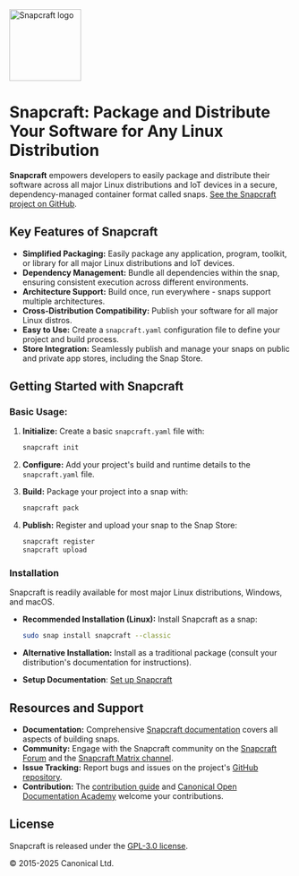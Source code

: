 <img src="https://dashboard.snapcraft.io/site_media/appmedia/2018/04/Snapcraft-logo-bird.png" alt="Snapcraft logo" style="height: 128px; display: block">

# Snapcraft: Package and Distribute Your Software for Any Linux Distribution

**Snapcraft** empowers developers to easily package and distribute their software across all major Linux distributions and IoT devices in a secure, dependency-managed container format called snaps. [See the Snapcraft project on GitHub](https://github.com/canonical/snapcraft).

## Key Features of Snapcraft

*   **Simplified Packaging:** Easily package any application, program, toolkit, or library for all major Linux distributions and IoT devices.
*   **Dependency Management:** Bundle all dependencies within the snap, ensuring consistent execution across different environments.
*   **Architecture Support:** Build once, run everywhere - snaps support multiple architectures.
*   **Cross-Distribution Compatibility:** Publish your software for all major Linux distros.
*   **Easy to Use:** Create a `snapcraft.yaml` configuration file to define your project and build process.
*   **Store Integration:** Seamlessly publish and manage your snaps on public and private app stores, including the Snap Store.

## Getting Started with Snapcraft

### Basic Usage:

1.  **Initialize:** Create a basic `snapcraft.yaml` file with:

    ```bash
    snapcraft init
    ```

2.  **Configure:** Add your project's build and runtime details to the `snapcraft.yaml` file.
3.  **Build:** Package your project into a snap with:

    ```bash
    snapcraft pack
    ```

4.  **Publish:** Register and upload your snap to the Snap Store:

    ```bash
    snapcraft register
    snapcraft upload
    ```

### Installation

Snapcraft is readily available for most major Linux distributions, Windows, and macOS.

*   **Recommended Installation (Linux):** Install Snapcraft as a snap:

    ```bash
    sudo snap install snapcraft --classic
    ```

*   **Alternative Installation:**  Install as a traditional package (consult your distribution's documentation for instructions).
*   **Setup Documentation**: [Set up Snapcraft](https://documentation.ubuntu.com/snapcraft/stable/how-to/setup/set-up-snapcraft)

## Resources and Support

*   **Documentation:**  Comprehensive [Snapcraft documentation](https://documentation.ubuntu.com/snapcraft/stable) covers all aspects of building snaps.
*   **Community:**  Engage with the Snapcraft community on the [Snapcraft Forum](https://forum.snapcraft.io) and the [Snapcraft Matrix channel](https://matrix.to/#/#snapcraft:ubuntu.com).
*   **Issue Tracking:** Report bugs and issues on the project's [GitHub repository](https://github.com/canonical/snapcraft/issues).
*   **Contribution:** The [contribution guide](CONTRIBUTING.md) and [Canonical Open Documentation Academy](https://github.com/canonical/open-documentation-academy) welcome your contributions.

## License

Snapcraft is released under the [GPL-3.0 license](LICENSE).

© 2015-2025 Canonical Ltd.